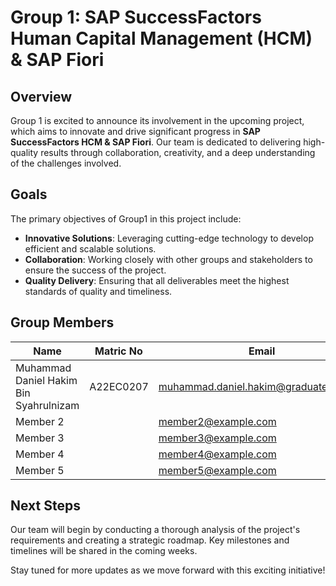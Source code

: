 # Group 1: SAP SuccessFactors Human Capital Management (HCM) & SAP Fiori

## Overview
Group 1 is excited to announce its involvement in the upcoming project, which aims to innovate and drive significant progress in **SAP SuccessFactors HCM & SAP Fiori**. Our team is dedicated to delivering high-quality results through collaboration, creativity, and a deep understanding of the challenges involved.

## Goals
The primary objectives of Group1 in this project include:
- **Innovative Solutions**: Leveraging cutting-edge technology to develop efficient and scalable solutions.
- **Collaboration**: Working closely with other groups and stakeholders to ensure the success of the project.
- **Quality Delivery**: Ensuring that all deliverables meet the highest standards of quality and timeliness.

## Group Members
| **Name**                               | **Matric No** | **Email**                            |
|----------------------------------------|---------------|--------------------------------------|
| Muhammad Daniel Hakim Bin Syahrulnizam | A22EC0207     | muhammad.daniel.hakim@graduate.utm.my|
| Member 2                               |               | member2@example.com                  |
| Member 3                               |               | member3@example.com                  |
| Member 4                               |               | member4@example.com                  |
| Member 5                               |               | member5@example.com                  |


## Next Steps
Our team will begin by conducting a thorough analysis of the project's requirements and creating a strategic roadmap. Key milestones and timelines will be shared in the coming weeks.

Stay tuned for more updates as we move forward with this exciting initiative!
